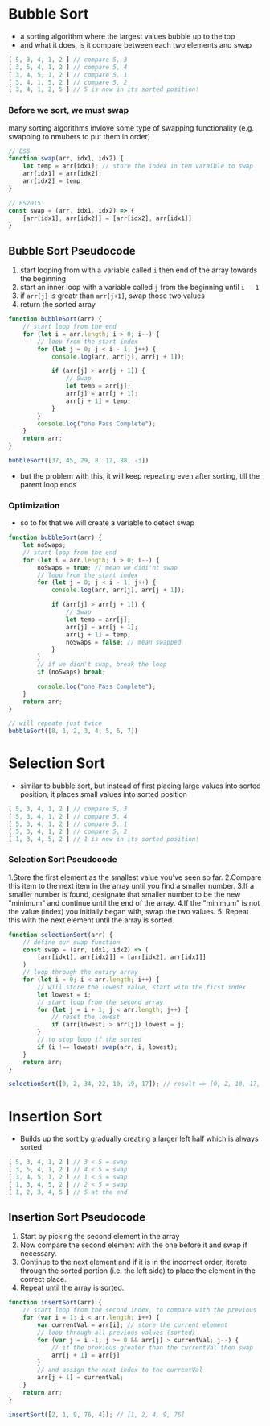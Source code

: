 # Bubble Sort
- a sorting algorithm where the largest values bubble up to the top
- and what it does, is it compare between each two elements and swap
```js
[ 5, 3, 4, 1, 2 ] // compare 5, 3
[ 3, 5, 4, 1, 2 ] // compare 5, 4
[ 3, 4, 5, 1, 2 ] // compare 5, 1
[ 3, 4, 1, 5, 2 ] // compare 5, 2
[ 3, 4, 1, 2, 5 ] // 5 is now in its sorted position!
```
### Before we sort, we must swap
many sorting algorithms invlove some type of swapping functionality (e.g. swapping to nmubers to put them in order)
```js
// ES5
function swap(arr, idx1, idx2) {
    let temp = arr[idx1]; // store the index in tem varaible to swap
    arr[idx1] = arr[idx2];
    arr[idx2] = temp
}

// ES2015
const swap = (arr, idx1, idx2) => {
    [arr[idx1], arr[idx2]] = [arr[idx2], arr[idx1]] 
}
```

## Bubble Sort Pseudocode
1. start looping from with a variable called `i` then end of the array towards the beginning
2. start an inner loop with a variable called `j` from the beginning until `i - 1`
3. if `arr[j]` is greatr than `arr[j+1]`, swap those two values
4. return the sorted array

```js
function bubbleSort(arr) {
    // start loop from the end
    for (let i = arr.length; i > 0; i--) {
        // loop from the start index
        for (let j = 0; j < i - 1; j++) {
            console.log(arr, arr[j], arr[j + 1]);

            if (arr[j] > arr[j + 1]) {
                // Swap
                let temp = arr[j];
                arr[j] = arr[j + 1];
                arr[j + 1] = temp;
            }
        }
        console.log("one Pass Complete");
    }
    return arr;
}

bubbleSort([37, 45, 29, 8, 12, 88, -3])
```
- but the problem with this, it will keep repeating even after sorting, till the parent loop ends

### Optimization
- so to fix that we will create a variable to detect swap
```js
function bubbleSort(arr) {
    let noSwaps;
    // start loop from the end
    for (let i = arr.length; i > 0; i--) {
        noSwaps = true; // mean we didi'nt swap
        // loop from the start index
        for (let j = 0; j < i - 1; j++) {
            console.log(arr, arr[j], arr[j + 1]);

            if (arr[j] > arr[j + 1]) {
                // Swap
                let temp = arr[j];
                arr[j] = arr[j + 1];
                arr[j + 1] = temp;
                noSwaps = false; // mean swapped
            }
        }
        // if we didn't swap, break the loop
        if (noSwaps) break;

        console.log("one Pass Complete");
    }
    return arr;
}

// will repeate just twice
bubbleSort([8, 1, 2, 3, 4, 5, 6, 7])
```


# Selection Sort
- similar to bubble sort, but instead of first placing large values into sorted position, it places small values into sorted position
```js
[ 5, 3, 4, 1, 2 ] // compare 5, 3
[ 5, 3, 4, 1, 2 ] // compare 5, 4
[ 5, 3, 4, 1, 2 ] // compare 5, 1
[ 5, 3, 4, 1, 2 ] // compare 5, 2
[ 1, 3, 4, 5, 2 ] // 1 is now in its sorted position!
```

### Selection Sort Pseudocode
1.Store the first element as the smallest value you've seen so far.
2.Compare this item to the next item in the array until you find a smaller number.
3.If a smaller number is found, designate that smaller number to be the new "minimum" and continue until the end of the array.
4.If the "minimum" is not the value (index) you initially began with, swap the two values.
5. Repeat this with the next element until the array is sorted.

```js
function selectionSort(arr) {
    // define our swap function
    const swap = (arr, idx1, idx2) => (
        [arr[idx1], arr[idx2]] = [arr[idx2], arr[idx1]]
    )
    // loop through the entiry array
    for (let i = 0; i < arr.length; i++) {
        // will store the lowest value, start with the first index
        let lowest = i;
        // start loop from the second array
        for (let j = i + 1; j < arr.length; j++) {
            // reset the lowest
            if (arr[lowest] > arr[j]) lowest = j;
        }
        // to stop loop if the sorted
        if (i !== lowest) swap(arr, i, lowest);
    }
    return arr;
}

selectionSort([0, 2, 34, 22, 10, 19, 17]); // result => [0, 2, 10, 17, 19, 22, 34]
```

# Insertion Sort
- Builds up the sort by gradually creating a larger left half which is always sorted
```js
[ 5, 3, 4, 1, 2 ] // 3 < 5 = swap
[ 3, 5, 4, 1, 2 ] // 4 < 5 = swap
[ 3, 4, 5, 1, 2 ] // 1 < 5 = swap
[ 1, 3, 4, 5, 2 ] // 2 < 5 = swap
[ 1, 2, 3, 4, 5 ] // 5 at the end
```

## Insertion Sort Pseudocode

1. Start by picking the second element in the array
2. Now compare the second element with the one before it and swap if necessary.
3. Continue to the next element and if it is in the incorrect order, iterate through the sorted portion (i.e. the left side) to place the element in the correct place.
4. Repeat until the array is sorted.

```js
function insertSort(arr) {
    // start loop from the second index, to compare with the previous
    for (var i = 1; i < arr.length; i++) {
        var currentVal = arr[i]; // store the current element
        // loop through all previous values (sorted)
        for (var j = i -1; j >= 0 && arr[j] > currentVal; j--) {
            // if the previous greater than the currentVal then swap
            arr[j + 1] = arr[j] 
        }
        // and assign the next index to the currentVal
        arr[j + 1] = currentVal;
    }
    return arr;
}

insertSort([2, 1, 9, 76, 4]); // [1, 2, 4, 9, 76]
```

